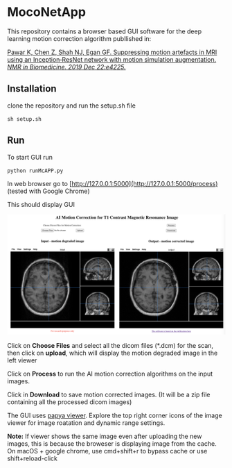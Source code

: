 # MocoNetApp

This repository contains a browser based GUI software for the deep learning motion correction algorithm publlished in:

[Pawar K, Chen Z, Shah NJ, Egan GF. Suppressing motion artefacts in MRI using an Inception‐ResNet network with motion simulation augmentation. *NMR in Biomedicine. 2019 Dec 22:e4225.*](https://doi.org/10.1002/nbm.4225)

## Installation
clone the repository and run the setup.sh file
````
sh setup.sh
````

## Run
To start GUI run
````
python runMcAPP.py
````
In web browser go to [http://127.0.0.1:5000](http://127.0.0.1:5000/process) (tested with Google Chrome)


This should display GUI

![GuiScreenshot](./static/ScreenShot.png)

Click on **Choose Files** and select all the dicom files (*.dcm) for the scan, then click on **upload**, which will display the motion degraded image in the left viewer

Click on **Process** to run the AI motion correction algorithms on the input images.

Click in **Download** to save motion corrected images. (It will be a zip file containing all the processed dicom images)

The GUI uses [papya viewer](https://github.com/rii-mango/Papaya).
Explore the top right corner icons of the image viewer for image roatation and dynamic range settings. 

**Note:** If viewer shows the same image even after uploading the new images, this is because the broweser is displaying image from the cache. On macOS + google chrome, use cmd+shift+r to bypass cache or use shift+reload-click 